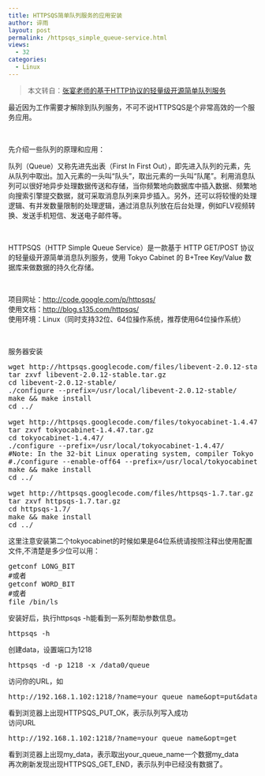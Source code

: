 ```yaml
---
title: HTTPSQS简单队列服务的应用安装
author: 谇雨
layout: post
permalink: /httpsqs_simple_queue-service.html
views:
  - 32
categories:
  - Linux
---
```

> 本文转自：<a href="http://blog.s135.com/httpsqs/5/1/" target="_blank">张宴老师的基于HTTP协议的轻量级开源简单队列服务</a>

最近因为工作需要才解除到队列服务，不可不说HTTPSQS是个非常高效的一个服务应用。

&nbsp;

先介绍一些队列的原理和应用：

队列（Queue）又称先进先出表（First In First Out），即先进入队列的元素，先从队列中取出。加入元素的一头叫“队头”，取出元素的一头叫“队尾”。利用消息队列可以很好地异步处理数据传送和存储，当你频繁地向数据库中插入数据、频繁地向搜索引擎提交数据，就可采取消息队列来异步插入。另外，还可以将较慢的处理逻辑、有并发数量限制的处理逻辑，通过消息队列放在后台处理，例如FLV视频转换、发送手机短信、发送电子邮件等。

&nbsp;

HTTPSQS（HTTP Simple Queue Service）是一款基于 HTTP GET/POST 协议的轻量级开源简单消息队列服务，使用 Tokyo Cabinet 的 B+Tree Key/Value 数据库来做数据的持久化存储。

&nbsp;

项目网址：<a href="http://code.google.com/p/httpsqs/" target="_blank">http://code.google.com/p/httpsqs/</a>  
使用文档：<a href="http://blog.s135.com/httpsqs/" target="_blank">http://blog.s135.com/httpsqs/</a>  
使用环境：Linux（同时支持32位、64位操作系统，推荐使用64位操作系统）

&nbsp;

服务器安装

<pre class="lang:sh decode:true">wget http://httpsqs.googlecode.com/files/libevent-2.0.12-stable.tar.gz
tar zxvf libevent-2.0.12-stable.tar.gz
cd libevent-2.0.12-stable/
./configure --prefix=/usr/local/libevent-2.0.12-stable/
make && make install
cd ../

wget http://httpsqs.googlecode.com/files/tokyocabinet-1.4.47.tar.gz
tar zxvf tokyocabinet-1.4.47.tar.gz
cd tokyocabinet-1.4.47/
./configure --prefix=/usr/local/tokyocabinet-1.4.47/
#Note: In the 32-bit Linux operating system, compiler Tokyo cabinet, please use the ./configure --enable-off64 instead of ./configure to breakthrough the filesize limit of 2GB.
#./configure --enable-off64 --prefix=/usr/local/tokyocabinet-1.4.47/
make && make install
cd ../

wget http://httpsqs.googlecode.com/files/httpsqs-1.7.tar.gz
tar zxvf httpsqs-1.7.tar.gz
cd httpsqs-1.7/
make && make install
cd ../</pre>

这里注意安装第二个tokyocabinet的时候如果是64位系统请按照注释出使用配置文件,不清楚是多少位可以用：

<pre class="lang:sh decode:true">getconf LONG_BIT
#或者
getconf WORD_BIT
#或者
file /bin/ls</pre>

安装好后，执行httpsqs -h能看到一系列帮助参数信息。

<pre class="lang:sh decode:true">httpsqs -h</pre>

创建data，设置端口为1218

<pre class="lang:sh decode:true">httpsqs -d -p 1218 -x /data0/queue</pre>

访问你的URL，如

<pre class="lang:default decode:true " >http://192.168.1.102:1218/?name=your_queue_name&amp;opt=put&amp;data=my_data</pre>

看到浏览器上出现HTTPSQS\_PUT\_OK，表示队列写入成功  
访问URL

<pre class="lang:default decode:true " >http://192.168.1.102:1218/?name=your_queue_name&opt=get</pre>

看到浏览器上出现my\_data，表示取出your\_queue\_name一个数据my\_data  
再次刷新发现出现HTTPSQS\_GET\_END，表示队列中已经没有数据了。